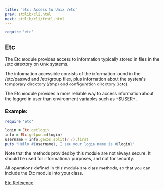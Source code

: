 ```yaml
---
title: 'etc: Access to Unix /etc'
prev: stdlib/cli.html
next: stdlib/cli/fcntl.html
---
```



```ruby
require 'etc'
```

## Etc[](#etc)

The Etc module provides access to information typically stored in files
in the /etc directory on Unix systems.

The information accessible consists of the information found in the
/etc/passwd and /etc/group files, plus information about the system's
temporary directory (/tmp) and configuration directory (/etc).

The Etc module provides a more reliable way to access information about
the logged in user than environment variables such as +$USER+.

### Example:[](#example)


```ruby
require 'etc'

login = Etc.getlogin
info = Etc.getpwnam(login)
username = info.gecos.split(/,/).first
puts "Hello #{username}, I see your login name is #{login}"
```

Note that the methods provided by this module are not always secure. It
should be used for informational purposes, and not for security.

All operations defined in this module are class methods, so that you can
include the Etc module into your class.

<a href='https://ruby-doc.org/stdlib-2.7.0/libdoc/etc/rdoc/Etc.html'
class='ruby-doc remote' target='_blank'>Etc Reference</a>


